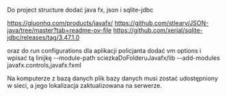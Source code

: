 Do project structure dodać java fx, json i sqlite-jdbc

https://gluonhq.com/products/javafx/
https://github.com/stleary/JSON-java/tree/master?tab=readme-ov-file
https://github.com/xerial/sqlite-jdbc/releases/tag/3.47.1.0

oraz do run configurations dla aplikacji policjanta dodać vm options i wpisać tą linijkę
--module-path sciezkaDoFolderuJavafx/lib --add-modules javafx.controls,javafx.fxml

Na komputerze z bazą danych plik bazy danych musi zostać udostępniony w sieci, a jego lokalizacja zaktualizowana na serwerze.
